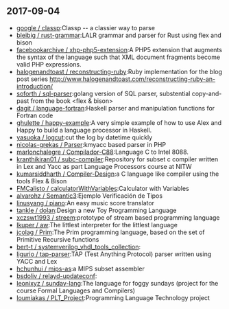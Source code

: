 ## 2017-09-04

* [google / classp](https://github.com/google/classp):Classp -- a classier way to parse
* [bleibig / rust-grammar](https://github.com/bleibig/rust-grammar):LALR grammar and parser for Rust using flex and bison
* [facebookarchive / xhp-php5-extension](https://github.com/facebookarchive/xhp-php5-extension):A PHP5 extension that augments the syntax of the language such that XML document fragments become valid PHP expressions.
* [halogenandtoast / reconstructing-ruby](https://github.com/halogenandtoast/reconstructing-ruby):Ruby implementation for the blog post series http://www.halogenandtoast.com/reconstructing-ruby-an-introduction/
* [soforth / sql-parser](https://github.com/soforth/sql-parser):golang version of SQL parser, substential copy-and-past from the book <flex & bison>
* [dagit / language-fortran](https://github.com/dagit/language-fortran):Haskell parser and manipulation functions for Fortran code
* [ghulette / happy-example](https://github.com/ghulette/happy-example):A very simple example of how to use Alex and Happy to build a language processor in Haskell.
* [yasuoka / logcut](https://github.com/yasuoka/logcut):cut the log by datetime quickly
* [nicolas-grekas / Parser](https://github.com/nicolas-grekas/Parser):kmyacc based parser in PHP
* [marlonchalegre / Compilador-C88](https://github.com/marlonchalegre/Compilador-C88):Language C to Intel 8088.
* [kranthikiran01 / subc-compiler](https://github.com/kranthikiran01/subc-compiler):Repository for subset c compiler written in Lex and Yacc as part Language Processors course at NITW
* [kumarsiddharth / Compiler-Design](https://github.com/kumarsiddharth/Compiler-Design):a C language like compiler using the tools Flex & Bison
* [FMCalisto / calculatorWithVariables](https://github.com/FMCalisto/calculatorWithVariables):Calculator with Variables
* [alvarohz / Semantic3](https://github.com/alvarohz/Semantic3):Ejemplo Verificación de Tipos
* [linusyang / piano](https://github.com/linusyang/piano):An easy music score translator
* [tankle / dolan](https://github.com/tankle/dolan):Design a new Toy Programming Language
* [xczswt1993 / streem](https://github.com/xczswt1993/streem):prototype of stream based programming language
* [lkuper / aw](https://github.com/lkuper/aw):The littlest interpreter for the littlest language
* [jcolag / Prim](https://github.com/jcolag/Prim):The Prim programming language, based on the set of Primitive Recursive functions
* [bert-t / systemverilog_vhdl_tools_collection](https://github.com/bert-t/systemverilog_vhdl_tools_collection):
* [ligurio / tap-parser](https://github.com/ligurio/tap-parser):TAP (Test Anything Protocol) parser written using YACC and Lex
* [hchunhui / mips-as](https://github.com/hchunhui/mips-as):a MIPS subset assembler
* [bsdoliv / relayd-updateconf](https://github.com/bsdoliv/relayd-updateconf):
* [leonixyz / sunday-lang](https://github.com/leonixyz/sunday-lang):The language for foggy sundays (project for the course Formal Languages and Compilers)
* [loumiakas / PLT_Project](https://github.com/loumiakas/PLT_Project):Programming Language Technology project
